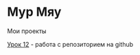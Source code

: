# Мур Мяу
Мои проекты

[Урок 12](https://freshbl00d.github.io/lesson_12/ "Готовый проект") - работа с репозиторием на github
